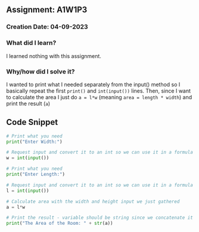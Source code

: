 ## Assignment: A1W1P3

### Creation Date: 04-09-2023

### What did I learn?
I learned nothing with this assignment.

### Why/how did I solve it?
I wanted to print what I needed separately from the input() method so I basically repeat the first `print()` and `int(input())` lines.
Then, since I want to calculate the area I just do `a = l*w` (meaning `area = length * width`) and print the result (`a`)

## Code Snippet
```python
# Print what you need
print("Enter Width:")

# Request input and convert it to an int so we can use it in a formula
w = int(input())

# Print what you need
print("Enter Length:")

# Request input and convert it to an int so we can use it in a formula
l = int(input())

# Calculate area with the width and height input we just gathered
a = l*w

# Print the result - variable should be string since we concatenate it to a string 
print("The Area of the Room: " + str(a))
```
